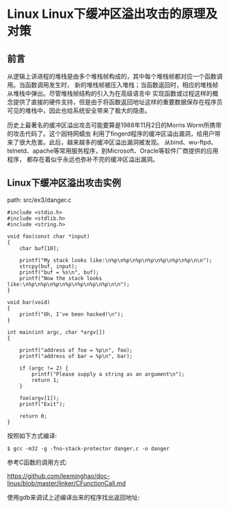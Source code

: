 Linux Linux下缓冲区溢出攻击的原理及对策
================================================================================

前言
--------------------------------------------------------------------------------

从逻辑上讲进程的堆栈是由多个堆栈帧构成的，其中每个堆栈帧都对应一个函数调用。当函数调用发生时，
新的堆栈帧被压入堆栈；当函数返回时，相应的堆栈帧从堆栈中弹出。尽管堆栈帧结构的引入为在高级语言中
实现函数或过程这样的概念提供了直接的硬件支持，但是由于将函数返回地址这样的重要数据保存在程序员
可见的堆栈中，因此也给系统安全带来了极大的隐患。

历史上最著名的缓冲区溢出攻击可能要算是1988年11月2日的Morris Worm所携带的攻击代码了。这个因特网蠕虫
利用了fingerd程序的缓冲区溢出漏洞，给用户带来了很大危害。此后，越来越多的缓冲区溢出漏洞被发现。
从bind、wu-ftpd、telnetd、apache等常用服务程序，到Microsoft、Oracle等软件厂商提供的应用程序，
都存在着似乎永远也弥补不完的缓冲区溢出漏洞。

Linux下缓冲区溢出攻击实例
--------------------------------------------------------------------------------

path: src/ex3/danger.c
```
#include <stdio.h>
#include <stdlib.h>
#include <string.h>

void foo(const char *input)
{
    char buf[10];

    printf("My stack looks like:\n%p\n%p\n%p\n%p\n%p\n%p\n%p\n\n");
    strcpy(buf, input);
    printf("buf = %s\n", buf);
    printf("Now the stack looks like:\n%p\n%p\n%p\n%p\n%p\n%p\n%p\n\n");
}

void bar(void)
{
    printf("Oh, I've been hacked!\n");
}

int main(int argc, char *argv[])
{

    printf("address of foo = %p\n", foo);
    printf("address of bar = %p\n", bar);

    if (argc != 2) {
        printf("Please supply a string as an argument\n");
        return 1;
    }

    foo(argv[1]);
    printf("Exit");

    return 0;
}
```

按照如下方式编译:

```
$ gcc -m32 -g -fno-stack-protector danger.c -o danger
```

参考C函数的调用方式:

https://github.com/leeminghao/doc-linux/blob/master/linker/CFunctionCall.md

使用gdb来调试上述编译出来的程序找出返回地址:

```
```